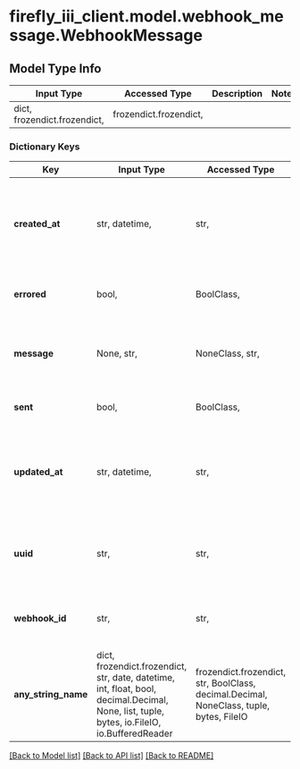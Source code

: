 # firefly_iii_client.model.webhook_message.WebhookMessage

## Model Type Info
Input Type | Accessed Type | Description | Notes
------------ | ------------- | ------------- | -------------
dict, frozendict.frozendict,  | frozendict.frozendict,  |  | 

### Dictionary Keys
Key | Input Type | Accessed Type | Description | Notes
------------ | ------------- | ------------- | ------------- | -------------
**created_at** | str, datetime,  | str,  |  | [optional] value must conform to RFC-3339 date-time
**errored** | bool,  | BoolClass,  | If this message has errored out. | [optional] 
**message** | None, str,  | NoneClass, str,  | The actual message that is sent or will be sent as JSON string. | [optional] 
**sent** | bool,  | BoolClass,  | If this message is sent yet. | [optional] 
**updated_at** | str, datetime,  | str,  |  | [optional] value must conform to RFC-3339 date-time
**uuid** | str,  | str,  | Long UUID string for identification of this webhook message. | [optional] 
**webhook_id** | str,  | str,  | The ID of the webhook this message belongs to. | [optional] 
**any_string_name** | dict, frozendict.frozendict, str, date, datetime, int, float, bool, decimal.Decimal, None, list, tuple, bytes, io.FileIO, io.BufferedReader | frozendict.frozendict, str, BoolClass, decimal.Decimal, NoneClass, tuple, bytes, FileIO | any string name can be used but the value must be the correct type | [optional]

[[Back to Model list]](../../README.md#documentation-for-models) [[Back to API list]](../../README.md#documentation-for-api-endpoints) [[Back to README]](../../README.md)

